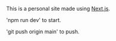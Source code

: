 This is a personal site made using [Next.js](https://nextjs.org).

'npm run dev' to start.

'git push origin main' to push.
